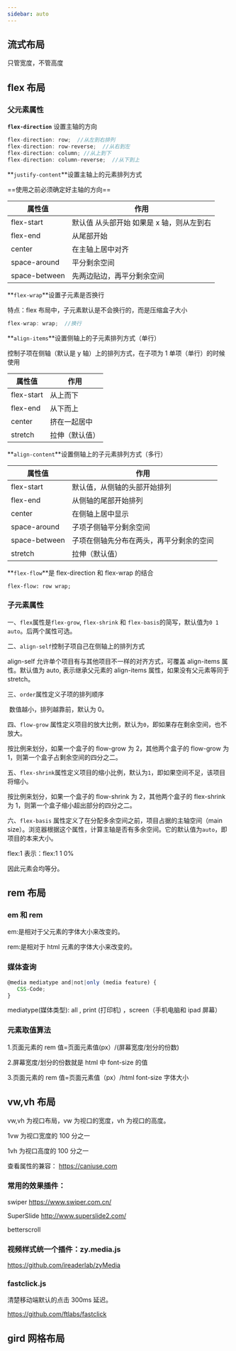 ```yaml
---
sidebar: auto
---
```


## 流式布局

只管宽度，不管高度

## flex 布局

### 父元素属性

**`flex-direction`** 设置主轴的方向

```js
flex-direction: row;  //从左到右排列
flex-direction: row-reverse;  //从右到左
flex-direction: column; //从上到下
flex-direction: column-reverse;  //从下到上
```

**`justify-content`**设置主轴上的元素排列方式

==使用之前必须确定好主轴的方向==

| 属性值        | 作用                                      |
| ------------- | ----------------------------------------- |
| flex-start    | 默认值 从头部开始 如果是 x 轴，则从左到右 |
| flex-end      | 从尾部开始                                |
| center        | 在主轴上居中对齐                          |
| space-around  | 平分剩余空间                              |
| space-between | 先两边贴边，再平分剩余空间                |

**`flex-wrap`**设置子元素是否换行

特点：flex 布局中，子元素默认是不会换行的，而是压缩盒子大小

```javascript
flex-wrap: wrap;  //换行
```

**`align-items`**设置侧轴上的子元素排列方式（单行）

控制子项在侧轴（默认是 y 轴）上的排列方式，在子项为 1 单项（单行）的时候使用

| 属性值     | 作用           |
| ---------- | -------------- |
| flex-start | 从上而下       |
| flex-end   | 从下而上       |
| center     | 挤在一起居中   |
| stretch    | 拉伸（默认值） |

**`align-content`**设置侧轴上的子元素排列方式（多行）

| 属性值        | 作用                                     |
| ------------- | ---------------------------------------- |
| flex-start    | 默认值，从侧轴的头部开始排列             |
| flex-end      | 从侧轴的尾部开始排列                     |
| center        | 在侧轴上居中显示                         |
| space-around  | 子项子侧轴平分剩余空间                   |
| space-between | 子项在侧轴先分布在两头，再平分剩余的空间 |
| stretch       | 拉伸（默认值）                           |

**`flex-flow`**是 flex-direction 和 flex-wrap 的结合

```
flex-flow: row wrap;
```

### 子元素属性

一、`flex`属性是`flex-grow`, `flex-shrink` 和 `flex-basis`的简写，默认值为`0 1 auto`。后两个属性可选。

二、`align-self`控制子项自己在侧轴上的排列方式

align-self 允许单个项目有与其他项目不一样的对齐方式，可覆盖 align-items 属性。默认值为 auto, 表示继承父元素的 align-items 属性，如果没有父元素等同于 stretch。

三、`order`属性定义子项的排列顺序

​ 数值越小，排列越靠前，默认为 0。

四、`flow-grow` 属性定义项目的放大比例，默认为`0`，即如果存在剩余空间，也不放大。

按比例来划分，如果一个盒子的 flow-grow 为 2，其他两个盒子的 flow-grow 为 1，则第一个盒子占剩余空间的四分之二。

五、`flex-shrink`属性定义项目的缩小比例，默认为`1`，即如果空间不足，该项目将缩小。

按比例来划分，如果一个盒子的 flow-shrink 为 2，其他两个盒子的 flex-shrink 为 1，则第一个盒子缩小超出部分的四分之二。

六、`flex-basis` 属性定义了在分配多余空间之前，项目占据的主轴空间（main size）。浏览器根据这个属性，计算主轴是否有多余空间。它的默认值为`auto`，即项目的本来大小。

flex:1 表示：flex:1 1 0%

因此元素会均等分。

## rem 布局

### em 和 rem

em:是相对于父元素的字体大小来改变的。

rem:是相对于 html 元素的字体大小来改变的。

### 媒体查询

```js
@media mediatype and|not|only (media feature) {
   CSS-Code;
}
```

mediatype(媒体类型): all , print (打印机) ，screen（手机电脑和 ipad 屏幕）

### 元素取值算法

1.页面元素的 rem 值=页面元素值(px）/(屏幕宽度/划分的份数)

2.屏幕宽度/划分的份数就是 html 中 font-size 的值

3.页面元素的 rem 值=页面元素值（px）/html font-size 字体大小

## vw,vh 布局

vw,vh 为视口布局，vw 为视口的宽度，vh 为视口的高度。

1vw 为视口宽度的 100 分之一

1vh 为视口高度的 100 分之一

查看属性的兼容： https://caniuse.com

### 常用的效果插件：

swiper https://www.swiper.com.cn/

SuperSlide http://www.superslide2.com/

betterscroll

### 视频样式统一个插件：zy.media.js

https://github.com/ireaderlab/zyMedia

### fastclick.js

清楚移动端默认的点击 300ms 延迟。

https://github.com/ftlabs/fastclick

## gird 网格布局
